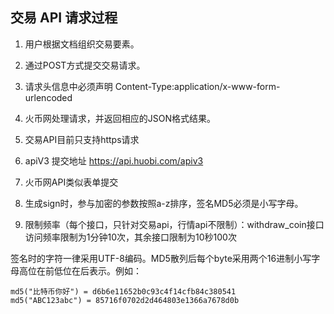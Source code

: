 ## 交易 API 请求过程
1. 用户根据文档组织交易要素。

2. 通过POST方式提交交易请求。

3. 请求头信息中必须声明 Content-Type:application/x-www-form-urlencoded

4. 火币网处理请求，并返回相应的JSON格式结果。

5. 交易API目前只支持https请求

6. apiV3 提交地址 https://api.huobi.com/apiv3 

7. 火币网API类似表单提交

8. 生成sign时，参与加密的参数按照a-z排序，签名MD5必须是小写字母。

9. 限制频率（每个接口，只针对交易api，行情api不限制）：withdraw_coin接口访问频率限制为1分钟10次，其余接口限制为10秒100次
 
签名时的字符一律采用UTF-8编码。MD5散列后每个byte采用两个16进制小写字母高位在前低位在后表示。例如： 
```code
md5("比特币你好") = d6b6e11652b0c93c4f14cfb84c380541
md5("ABC123abc") = 85716f0702d2d464803e1366a7678d0b
```